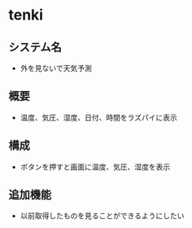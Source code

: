 # tenki

## システム名
* 外を見ないで天気予測
## 概要
*  温度、気圧、湿度、日付、時間をラズパイに表示
## 構成
* ボタンを押すと画面に温度、気圧、湿度を表示
## 追加機能
* 以前取得したものを見ることができるようにしたい
